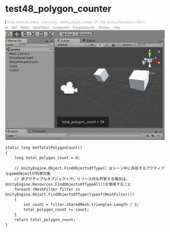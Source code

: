 # test48_polygon_counter

![img01.gif](img01.gif)

    static long GetTotalPolygonCount()
    {
        long total_polygon_count = 0;

        // UnityEngine.Object.FindObjectsOfType(）はシーン中に存在するアクティブなgameObjectが列挙対象
        // 非アクティブなオブジェクトや、リソース内も列挙する場合は、UnityEngine.Resources.FindObjectsOfTypeAll()を使用すること
        foreach (MeshFilter filter in UnityEngine.Object.FindObjectsOfType(typeof(MeshFilter)))
        {
            int count = filter.sharedMesh.triangles.Length / 3;
            total_polygon_count += count;
        }
        return total_polygon_count;
    }